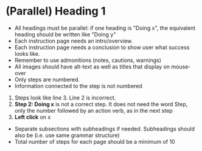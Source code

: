 # (Parallel) Heading 1

- All headings must be parallel: if one heading is "Doing x", the equivalent heading should be written like "Doing y"
- Each instruction page needs an intro/overview.
- Each instruction page needs a conclusion to show user what success looks like.
- Remember to use admonitions (notes, cautions, warnings)
- All images should have alt-text as well as titles that display on mouse-over
- Only steps are numbered.
- Information connected to the step is not numbered
1. Steps look like line 3. Line 2 is incorrect.
1. **Step 2: Doing x** is not a correct step. It does not need the word Step, only the number followed by an action verb, as in the next step
2. **Left click** on x

- Separate subsections with subheadings if needed. Subheadings should also be  (i.e. use same grammar structure)
- Total number of steps for each page should be a minimum of 10

